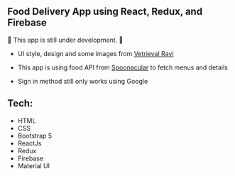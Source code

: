 ## Food Delivery App using React, Redux, and Firebase

:construction: This app is still under development. :construction:

- UI style, design and some images from <a href='https://www.youtube.com/watch?v=CjGEuLgt4nw'>Vetrieval Ravi</a>

- This app is using food API from <a href='https://spoonacular.com/food-api/docs'>Spoonacular</a> to fetch menus and details

- Sign in method still only works using Google

## Tech:
- HTML
- CSS
- Bootstrap 5
- ReactJs
- Redux
- Firebase
- Material UI 



